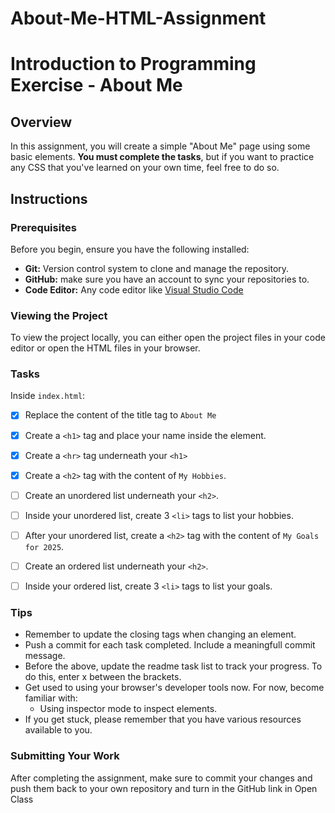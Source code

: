 # About-Me-HTML-Assignment

# Introduction to Programming Exercise - About Me

## Overview
In this assignment, you will create a simple "About Me" page using some basic elements. **You must complete the tasks**, but if you want to practice any CSS that you've learned on your own time, feel free to do so.

## Instructions

### Prerequisites

Before you begin, ensure you have the following installed:

- **Git:** Version control system to clone and manage the repository.
- **GitHub:** make sure you have an account to sync your repositories to.
- **Code Editor:** Any code editor like [Visual Studio Code](https://code.visualstudio.com/)

### Viewing the Project

To view the project locally, you can either open the project files in your code editor or open the HTML files in your browser.

### Tasks

Inside `index.html`:
- [x] Replace the content of the title tag to `About Me`
- [x] Create a `<h1>` tag and place your name inside the element.
- [x] Create a `<hr>` tag underneath your `<h1>`
- [x] Create a `<h2>` tag with the content of `My Hobbies`.
- [ ] Create an unordered list underneath your `<h2>`.
- [ ] Inside your unordered list, create 3 `<li>` tags to list your hobbies.
- [ ] After your unordered list, create a `<h2>` tag with the content of `My Goals for 2025`.
- [ ] Create an ordered list underneath your `<h2>`.
- [ ] Inside your ordered list, create 3 `<li>` tags to list your goals.



### Tips
- Remember to update the closing tags when changing an element.
- Push a commit for each task completed. Include a meaningfull commit message.
- Before the above, update the readme task list to track your progress. To do this, enter x between the brackets.
- Get used to using your browser's developer tools now. For now, become familiar with: 
    - Using inspector mode to inspect elements.
- If you get stuck, please remember that you have various resources available to you.


### Submitting Your Work

After completing the assignment, make sure to commit your changes and push them back to your own repository and turn in the GitHub link in Open Class
